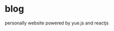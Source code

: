 # blog
personally website powered by yue.js and reactjs

[](http://hcyue.me/article/560ab6688024ec2d197efca7)
